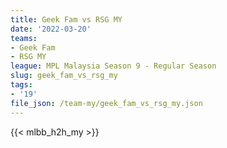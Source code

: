 ```yaml
---
title: Geek Fam vs RSG MY
date: '2022-03-20'
teams:
- Geek Fam
- RSG MY
league: MPL Malaysia Season 9 - Regular Season
slug: geek_fam_vs_rsg_my
tags:
- '19'
file_json: /team-my/geek_fam_vs_rsg_my.json
---
```


{{< mlbb_h2h_my >}}
